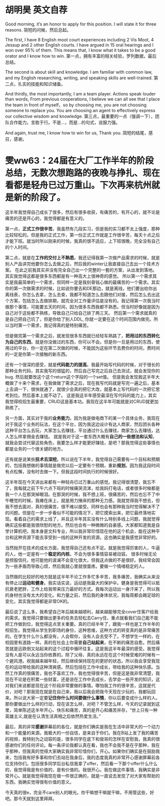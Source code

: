 # 胡明昊 英文自荐
Good morning, it’s an honor to apply for this position. I will state it for three reasons.
简短的问候，然后总起。
	
The first, I have 8 English moot court experiences including 2 Vis Moot, 4 Jessup and 2 other English courts. I have argued in 15 oral hearings and I won over 95% of them. This means that, I know what it takes to be a good orator and I know how to win.
第一点，拥有丰富的相关经验，罗列数据，最后总结。

The second is about skill and knowledge. I am familiar with common law, and my English researching, writing, and speaking skills are well-trained.
第二点，扎实的技能和知识储备。
	
And thirdly, the most importantly, I am a team player. Actions speak louder than words, From previous cooperations, I believe we can all see that I place the team in front of myself，so by choosing me, you are not choosing someone to replace you. You are choosing an agent to effectively express our collective wisdom and knowledge.
第三点，最重要的一点（强调一下），团队合作能力。言胜于行。不是...，而是...的句式，说服力强。

And again, trust me, I know how to win for us, Thank you.
简短的结尾，感召，感谢。

# 雯ww63：24届在大厂工作半年的阶段总结，无数次想跑路的夜晚与挣扎、现在看都是轻舟已过万重山。下次再来杭州就是新的阶段了。
这半年我觉得自己成长了很多，然后有很多收获，有痛苦的，有开心的，就不论是痛苦的还是开心的，我觉得都是有意义的。

第一点，**正式工作很辛苦**。我虽然有几段实习，但是我的实习都不太上强度，那种比较轻松的。但是我的正式工作，第一份正式工作就是工作很辛苦，每天十点之后才能下班。就当时所以刚来的时候，我真的很不适应，上下班很晚，完全没有自己的个人时间。

第二点，就是在**工作的交付上不熟悉**。我还记得我第一次做产品需求的时候，就是别人产品讲完他要你怎么去做之后，然后我的winter让我直接自己去出一个技术方案。
在此之前我其实并没有完全自己出一个完整的一套的方案，从出发到落地。其实我觉得这都是很多东西都是有一种高大上很神奇的感觉。
所以第一个需求其实是我最简单的一个需求，但同样一定是我刻骨铭心做的最痛苦的一个需求。其实你的第一次做需求的时候，比如说你要去和DE那边，就是离线，他们要出给你出离线表，你怎么去拿，怎么去查，我都不知道怎么去跟他们对接，然后怎么去出这个方案，包括怎么去做排期，就完全对工作量评估是没有的。我记得第一次我当时做那个事情，可能要五天的时间，因为很多东西我都不熟悉。但当时好像就是因为自己对于这些都不熟练，导致自己只给自己排了两三天。
然后第一个需求就真的是自己把自己坑了，但是你给了别人DDL, 你就一定要在这个时间范围内做完。所以当时第一个需求，我记得真的是特别痛苦。

但是做完第一个需求之后，就发现很多东西就已经轻车熟路了，**把用过的东西转化为自己的东西**。就是你没做过的东西，你可以不会。但是你一旦是用过的东西，使用过的平台，你一定在第二次做的时候，不能因为这些环节去费你的时间，费时间的一定是你第一次接触的新东西。

还有一个很深的感受，就是**代码能力的提高**。我最开始写代码的时候，对于很长的那种业务代码，其实我写的很猛的，然后自己写完之后自己去测试，就会发现你的bug. 然后就要改这个这个return这个字段的一个set值。
但是我会发现我这半年大概做了十来个需求，在我做做了需求之后，现在我写代码就是写完一遍之后，基本上去调一下，很快就通了，就很少会真的把它大改，就基本上写代码的一次把它思考到位。然后基本上就不动了。
这是我这半年感受最深在写代码的能力上，其实我觉得校招生最重要，CRUD这是基本功。我现在这半年可能就是对CRUD就更加熟练了。

另一方面，其实对于我的**业务能力**。因为我是做电商下的某一个具体业务，我现在对于我这个业务的玩法，在这个平台，因为我这边设计有达人商家，然后团长各种这种平台怎么去玩，大家怎么去赚钱，平台通过什么去赚钱，商家怎么去赚钱，达人怎么样拿佣金去赚钱。
就是我对于这一套东西大概有**自己的一些想法和认知**，就我会尝试代替这些角色，我要怎么样才能更好赚钱，是吧？那我觉得这些事情也都是业务的一个很关键的地方。

还有就是说某些**技术去深挖**。所以说在下半年，我觉得自己需要有一个目标和预期的，包括我想做的事情就是做完以后一定要有个预期，重新**规划**。因为我这段时间有点松懈，没有时去做一下。但我这段时间执行的时候很好。

这半年现在今天讲出来都有一种轻舟已过万重山的感觉。我记得很清楚，我忘不了，我每就之前下午六点下班的时候痛哭流涕，给我妈打电话，或者很多时候都是我一个人在那哭掉眼泪。在那哭的时候，我不想上班，很痛苦的，然后也忘不了中午睡觉的时候，我瘫在床上，就是用力捶床的那种无力感。我就觉得我不想去，但我不想去面对，真的很痛苦，很不难以接受。同样也会有那种我当时觉得解决不了的问题。但是在一步一步看似不可能的情况下，把它摸索出来，把它最终落地实现。看着自己的需求上线了，并且这半年其实没有什么特别多线上问题，我就觉得确实这些都是我很欣慰的地方。然后也会有一种微微的自豪感。大家都知道我是自学计算机吧，我本身是文科专业，所以我非常珍惜现在他的这个机会，能在这种平台和这种资源下能去享受到一线的这种开发的资源。这也确实是我感觉非常好的。

当然抛开在技术的成长方面，我觉得自己还有点不足。就是我觉得厉害的人，牛逼的人，他一定是有一个**稳定的内核**，不会为很多事情容易被动容。
很多时候无论是控股信托，他可能他的波澜不会变化很大，但我这点做的不是很好。我经常会因为一些矛盾而导致心烦，然后我就心里就很蛋疼。要做一个情绪稳定的人。

当然做的比较好的地方就是这半年不论工作多忙多辛苦，我多痛苦，我确实从来没有停止过**运动和健身**。我实话实说，运动是我最大的保护伞。健身是我觉得可以抵抗衰老肥胖，工作上给我带来压力最好的方式。我每次运动出一身汗来了，所以我的身材也没有太大的变化。和力量之前，然后我的身体状况，我每周都会踢足球的变化，其实我觉得都是非常OK的。

最后说了这么多，我希望自己年后越来越顺利，越来越能够完全cover住客户给我的需求。我觉得只要做出更多的任务去轻松去Carry住，重点就看我们自己能不能把工作做到位，我觉得这点至关重要。真的已经半年了，跟我一样也是工作半年的校招生。我觉得从学生到职场的身份，这种思维，这种方式的转变真的是非常痛苦的。在学生什么什么都没有，人会帮你，没有人会去受不了。不想学生一样的，在校园里有道路一样。真的在社会上你需要**自己站起来**，在不断的痛苦自愈。然后痛苦就是远跌倒又站起来的这个过程中循环往复。这是我这半年最深的感受。我觉得没有人是可以永远当你依靠的。除了父母，真的永远在在这个时候受难的时候有一个避风港。祝我越来越年轻，然后继续保持现在的更好的状态。所以我会享受我现在的运动带给我的这种清爽感。然后包括在工作中成长，带给我的这种快乐感。当然工作真的很痛苦，我也不喜欢工作，我也觉得很辛苦，但是这是我非常清楚，我现在不论是在积累一些财富，还是说在工作中去成长，去学会一些开发的知识，这对我们来说都是现在这个阶段非常要做的事情。哪怕我工作的很辛苦，这就是代价，对吧？那我现在就是在自己来，我以后我会把我今天现在少玩的，我都玩回来。所以说大家一定要**记住你什么时间要做什么事情**，你以后要变成什么样的人。那你要做出什么样的行动，现在该怎么样，对吧？不管怎么样，今天的记录就到这里，简单陈述这半年开心、快乐和痛苦，真的是开心和痛苦并存，“世上只有一种英雄主义,就是在认清生活真相之后依然热爱生活。”

最后，真的非常**感谢**屏幕前的各位，就是你们确实是我在生活中非常大的一个动力和一个能量的来源。我极大的一份自信，是来自于你们。我在B站上发了我的痛苦的视频，我特别为之动容的是，很多同学在底下和俊哥的怎样在安慰我，我真的很感谢你们的任何评论。每一条评论我都认真在看，我也不会我不是在乎那种，我在乎那种，但我真的觉得大家确实我非常珍惜你们，开心。如果你们确实是在鼓励我来，包括我有好多事和你们去站在我身后，我的态度我真的非常开心感谢屏幕前各位支持你们。包括很多同学后台私信我拿了offer，然后看一下那个offer什么什么的，我觉得我是有价值的，是有价值的。我很开心。我在做这件事情，我确实是非常开心。就是我觉得我现在做一件很正确的，就是一直说去发现了对大家有帮助的东西，我确实觉得很有价值的意义。

今天真的很e，完全不care别人的眼光。你干嘛想干嘛就干嘛，不用管这些，好吧。那今天就到这里拜拜。

